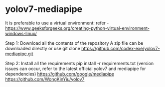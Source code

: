 # yolov7-mediapipe

It is preferable to use a virtual environment:
refer - https://www.geeksforgeeks.org/creating-python-virtual-environment-windows-linux/

Step 1: Download all the contents of the repository
A zip file can be downloaded directly or use git clone https://github.com/codex-exe/yolov7-mediapipe.git

Step 2: Install all the requirements
pip install -r requirements.txt
(version issues can occur, refer to the latest official yolov7 and mediapipe for dependencies)
https://github.com/google/mediapipe
https://github.com/WongKinYiu/yolov7

